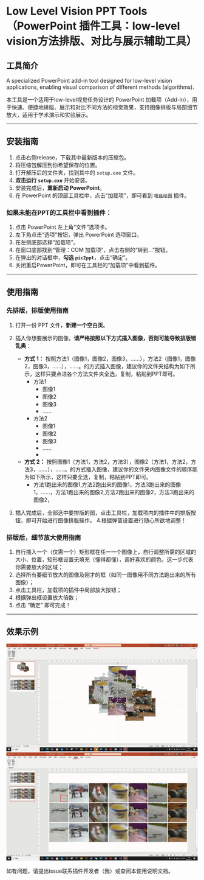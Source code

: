 # Low Level Vision PPT Tools（PowerPoint 插件工具：low-level vision方法排版、对比与展示辅助工具）

## 工具简介
A specialized PowerPoint add-in tool designed for low-level vision applications, enabling visual comparison of different methods (algorithms).

本工具是一个适用于low-level视觉任务设计的 PowerPoint 加载项（Add-in），用于快速、便捷地排版、展示和对比不同方法的视觉效果，支持图像排版与局部细节放大，适用于学术演示和实验展示。

---

## 安装指南

1. 点击右侧release，下载其中最新版本的压缩包。
2. 将压缩包解压到你希望保存的位置。
3. 打开解压后的文件夹，找到其中的 `setup.exe` 文件。
4. **双击运行 `setup.exe`** 开始安装。
5. 安装完成后，**重新启动 PowerPoint**。
6. 在 PowerPoint 的顶部工具栏中，点击“加载项”，即可看到 `嗑盐绘图` 插件。

### 如果未能在PPT的工具栏中看到插件：

1. 点击 PowerPoint 左上角“文件”选项卡。
2. 左下角点击“选项”按钮，弹出 PowerPoint 选项窗口。
3. 在左侧底部选择“加载项”。
4. 在窗口底部找到“管理：COM 加载项”，点击右侧的“转到...”按钮。
5. 在弹出的对话框中，**勾选 `pic2ppt`**，点击“确定”。
6. 关闭重启PowerPoint，即可在工具栏的“加载项”中看到插件。

---

## 使用指南

### 先排版，排版使用指南

1. 打开一份 PPT 文件，**新建一个空白页**。
2. 插入你想要展示的图像，**请严格按照以下方式插入图像，否则可能导致排版错乱奥**：

   - **方式 1：** 按照方法1（图像1，图像2，图像3，……），方法2（图像1，图像2，图像3，……），……。的方式插入图像，建议你的文件夹结构为如下所示，这样只要点进各个方法文件夹全选，复制，粘贴到PPT即可。
       - 方法1
         - 图像1
         - 图像2
         - 图像3
         - ……
       - 方法2
         - 图像1
         - 图像2
         - 图像3
         - ……
         -  
   - **方式 2：** 按照图像1（方法1，方法2，方法3），图像2（方法1，方法2，方法3，……），……。的方式插入图像，建议你的文件夹内图像文件的顺序能为如下所示，这样只要全选，复制，粘贴到PPT即可。
     - 方法1跑出来的图像1,方法2跑出来的图像1，方法3跑出来的图像1，……，方法1跑出来的图像2,方法2跑出来的图像2，方法3跑出来的图像2，

3. 插入完成后，全部选中要排版的图，点击工具栏，加载项内的插件中的排版按钮，即可开始进行图像排版操作。
4.根据弹窗设置进行随心所欲地调整！

### 排版后，细节放大使用指南

1. 自行插入一个（仅需一个）矩形框在任一一个图像上，自行调整所需的区域的大小、位置，矩形框设置无填充（懂得都懂），调好喜欢的颜色。这一步代表你需要放大的区域；
2. 选择所有要细节放大的图像及刚才的框（如同一图像用不同方法跑出来的所有图像）；
3. 点击工具栏，加载项的插件中局部放大按钮；
4. 根据弹出框设置放大倍数；
5. 点击 “确定” 即可完成！
---

## 效果示例

![按顺序插入好后的一键排版](examples/reposition.gif)
![设置区域框后的一键局部放大](examples/zoomin.gif)

如有问题，请提出issue联系插件开发者（我）或查阅本使用说明文档。
